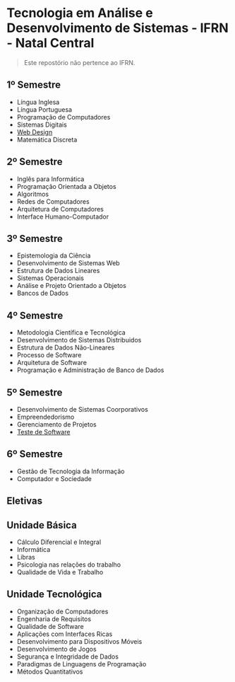 # Tecnologia em Análise e Desenvolvimento de Sistemas - IFRN - Natal Central
> Este repostório não pertence ao IFRN. 
## 1º Semestre
* Língua Inglesa
* Língua Portuguesa
* Programação de Computadores
* Sistemas Digitais
* [Web Design](https://github.com/ifrn-tads/awesome-tads/blob/master/disciplinas/webdesign.md)
* Matemática Discreta

## 2º Semestre
* Inglês para Informática
* Programação Orientada a Objetos
* Algoritmos
* Redes de Computadores
* Arquitetura de Computadores
* Interface Humano-Computador

## 3º Semestre

* Epistemologia da Ciência
* Desenvolvimento de Sistemas Web
* Estrutura de Dados Lineares
* Sistemas Operacionais
* Análise e Projeto Orientado a Objetos
* Bancos de Dados

## 4º Semestre

* Metodologia Científica e Tecnológica
* Desenvolvimento de Sistemas Distribuidos
* Estrutura de Dados Não-Lineares
* Processo de Software
* Arquitetura de Software
* Programação e Administração de Banco de Dados

## 5º Semestre

* Desenvolvimento de Sistemas Coorporativos
* Empreendedorismo
* Gerenciamento de Projetos
* [Teste de Software](https://github.com/ifrn-tads/awesome-tads/blob/master/disciplinas/teste-de-software.md)

## 6º Semestre

* Gestão de Tecnologia da Informação
* Computador e Sociedade

## Eletivas

## Unidade Básica

* Cálculo Diferencial e Integral
* Informática
* Libras
* Psicologia nas relações do trabalho
* Qualidade de Vida e Trabalho

## Unidade Tecnológica

* Organização de Computadores
* Engenharia de Requisitos
* Qualidade de Software
* Aplicações com Interfaces Ricas
* Desenvolvimento para Dispositivos Móveis
* Desenvolvimento de Jogos
* Segurança e Integridade de Dados
* Paradigmas de Linguagens de Programação
* Métodos Quantitativos



